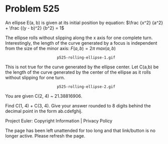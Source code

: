 #   Problem 525

   An ellipse E(a, b) is given at its initial position by equation:
   $\frac {x^2} {a^2} + \frac {(y - b)^2} {b^2} = 1$

   The ellipse rolls without slipping along the x axis for one complete turn.
   Interestingly, the length of the curve generated by a focus is independent
   from the size of the minor axis:
   $F(a,b) = 2 \pi \text{ } max(a,b)$

                           p525-rolling-ellipse-1.gif

   This is not true for the curve generated by the ellipse center. Let C(a,b)
   be the length of the curve generated by the center of the ellipse as it
   rolls without slipping for one turn.

                           p525-rolling-ellipse-2.gif

   You are given C(2, 4) ~ 21.38816906.

   Find C(1, 4) + C(3, 4). Give your answer rounded to 8 digits behind the
   decimal point in the form ab.cdefghij.

   Project Euler: Copyright Information | Privacy Policy

   The page has been left unattended for too long and that link/button is no
   longer active. Please refresh the page.
